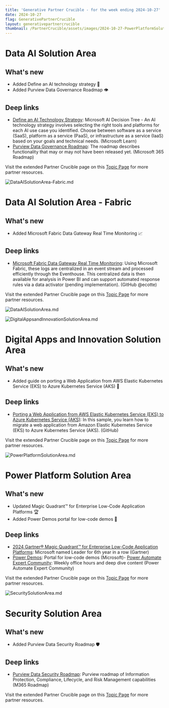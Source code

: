 ```yaml
---
title: 'Generative Partner Crucible - for the week ending 2024-10-27'
date: 2024-10-27
flag: GenerativePartnerCrucible
layout: generativepartnercrucible
thumbnail: /PartnerCrucible/assets/images/2024-10-27-PowerPlatformSolutionArea.md-image.png
---
```



# Data AI Solution Area

## What's new

- Added Define an AI technology strategy 🎯
- Added Purview Data Governance Roadmap 👁️


## Deep links

- [Define an AI Technology Strategy](https://learn.microsoft.com/en-us/azure/cloud-adoption-framework/scenarios/ai/strategy#define-an-ai-technology-strategy): Microsoft AI Decision Tree - An AI technology strategy involves selecting the right tools and platforms for each AI use case you identified. Choose between software as a service (SaaS), platform as a service (PaaS), or infrastructure as a service (IaaS) based on your goals and technical needs. (Microsoft Learn)
- [Purview Data Governance Roadmap](https://cdn-dynmedia-1.microsoft.com/is/content/microsoftcorp/microsoft/final/en-us/microsoft-brand/documents/MS-Purview-Data-Governance-Roadmap.pdf): The roadmap describes functionality that may or may not have been released yet. (Microsoft 365 Roadmap)


Visit the extended Partner Crucible page on this [Topic Page](https://lagimik.github.io/PartnerCrucible/DataAISolutionArea) for more partner resources.

![ DataAISolutionArea-Fabric.md ]( /PartnerCrucible/assets/images/2024-10-27-DataAISolutionArea-Fabric.md-image.png )

# Data AI Solution Area - Fabric

## What's new

- Added Microsoft Fabric Data Gateway Real Time Monitoring 📈

## Deep links

- [Microsoft Fabric Data Gateway Real Time Monitoring](https://github.com/ecotte/rt-gateway-log): Using Microsoft Fabric, these logs are centralized in an event stream and processed efficiently through the Eventhouse. This centralized data is then available for analysis in Power BI and can support automated response rules via a data activator (pending implementation). (GitHub @ecotte)

Visit the extended Partner Crucible page on this [Topic Page](https://lagimik.github.io/PartnerCrucible/DataAISolutionArea-Fabric) for more partner resources.

![ DataAISolutionArea.md ]( /PartnerCrucible/assets/images/2024-10-27-DataAISolutionArea.md-image.png )

![ DigitalAppsandInnovationSolutionArea.md ]( /PartnerCrucible/assets/images/2024-10-27-DigitalAppsandInnovationSolutionArea.md-image.png )

# Digital Apps and Innovation Solution Area

## What's new

- Added guide on porting a Web Application from AWS Elastic Kubernetes Service (EKS) to Azure Kubernetes Service (AKS) 🚀

## Deep links

- [Porting a Web Application from AWS Elastic Kubernetes Service (EKS) to Azure Kubernetes Service (AKS)](https://github.com/Azure-Samples/aks-web-application-replicate-from-aws): In this sample, you learn how to migrate a web application from Amazon Elastic Kubernetes Service (EKS) to Azure Kubernetes Service (AKS). (GitHub)

Visit the extended Partner Crucible page on this [Topic Page](https://lagimik.github.io/PartnerCrucible/DigitalAppsandInnovationSolutionArea) for more partner resources.

![ PowerPlatformSolutionArea.md ]( /PartnerCrucible/assets/images/2024-10-27-PowerPlatformSolutionArea.md-image.png )

# Power Platform Solution Area

## What's new

- Updated Magic Quadrant™ for Enterprise Low-Code Application Platforms 🏆
- Added Power Demos portal for low-code demos 🎥

## Deep links

- [2024 Gartner® Magic Quadrant™ for Enterprise Low-Code Application Platforms](https://www.microsoft.com/en-us/power-platform/blog/power-apps/microsoft-named-a-leader-in-2024-gartner-magic-quadrant-for-enterprise-low-code-application-platforms/): Microsoft named Leader for 6th year in a row (Gartner)
- [Power Demos](https://aka.ms/PowerDemos): Portal for low-code demos (Microsoft)- [Power Automate Expert Community](https://aka.ms/PowerAutomate/Expert): Weekly office hours and deep dive content (Power Automate Expert Community)

Visit the extended Partner Crucible page on this [Topic Page](https://lagimik.github.io/PartnerCrucible/PowerPlatformSolutionArea) for more partner resources.

![ SecuritySolutionArea.md ]( /PartnerCrucible/assets/images/2024-10-27-SecuritySolutionArea.md-image.png )

# Security Solution Area

## What's new

- Added Purview Data Security Roadmap 🛡️

## Deep links

- [Purview Data Security Roadmap](https://www.microsoft.com/en-us/microsoft-365/roadmap?msockid=305e5dff038362fc15a64e2f02396376&filters=&searchterms=Microsoft%252CPurview): Purview roadmap of Information Protection, Compliance, Lifecycle, and Risk Management capabilities (M365 Roadmap)

Visit the extended Partner Crucible page on this [Topic Page](https://lagimik.github.io/PartnerCrucible/SecuritySolutionArea) for more partner resources.

